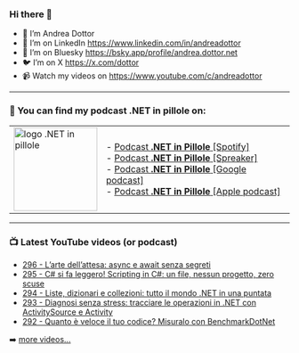 ### Hi there 👋

- 🖖 I’m Andrea Dottor
- 🔗 I’m on LinkedIn https://www.linkedin.com/in/andreadottor
- 🦋 I’m on Bluesky https://bsky.app/profile/andrea.dottor.net
- 🐦 I’m on X https://x.com/dottor
- 📹 Watch my videos on https://www.youtube.com/c/andreadottor

---

### 📢 You can find my podcast **.NET in pillole** on:
  
<table>
  <tr>
    <td>
      <img src="https://www.dottor.net/images/podcast_logo.png" alt="logo .NET in pillole" width="150" height="150" />
    </td>
    <td>  
- <a href="https://open.spotify.com/show/7jyoG6BBmzvScNOqSpVvQQ?si=XI5bWP2WSNeyuvZjDIVKjw">Podcast <strong>.NET in Pillole</strong> [Spotify]</a><br />
- <a href="https://www.spreaker.com/show/net-in-pillole">Podcast <strong>.NET in Pillole</strong> [Spreaker]</a><br />
- <a href="https://www.google.com/podcasts?feed=aHR0cHM6Ly93d3cuc3ByZWFrZXIuY29tL3Nob3cvMzY4NTM0NC9lcGlzb2Rlcy9mZWVk">Podcast <strong>.NET in Pillole</strong> [Google podcast]</a><br />
- <a href="https://podcasts.apple.com/it/podcast/net-in-pillole/id1478648398">Podcast <strong>.NET in Pillole</strong> [Apple podcast]</a><br />
    </td>
  </tr>
</table>

---

### 📺 Latest YouTube videos (or podcast)

<!-- YOUTUBE:START -->
- [296 - L’arte dell’attesa: async e await senza segreti](https://www.youtube.com/watch?v=SetMNuajVB0)
- [295 - C# si fa leggero! Scripting in C#: un file, nessun progetto, zero scuse](https://www.youtube.com/watch?v=Ic1d3J1mJNY)
- [294 - Liste, dizionari e collezioni: tutto il mondo .NET in una puntata](https://www.youtube.com/watch?v=nnabKceoTic)
- [293 - Diagnosi senza stress: tracciare le operazioni in .NET con ActivitySource e Activity](https://www.youtube.com/watch?v=MJ2kVyphmvM)
- [292 - Quanto è veloce il tuo codice? Misuralo con BenchmarkDotNet](https://www.youtube.com/watch?v=QgMp8Q1hjRs)
<!-- YOUTUBE:END -->

➡️ [more videos...](https://www.youtube.com/AndreaDottor)


